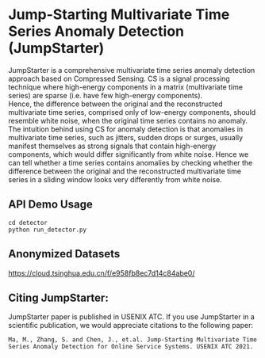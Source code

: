 # Jump-Starting Multivariate Time Series Anomaly Detection (JumpStarter)

JumpStarter is a comprehensive multivariate time series anomaly detection approach based on Compressed Sensing. CS is a signal processing technique where high-energy components in a matrix (multivariate time series) are sparse (i.e. have few high-energy components).  
Hence, the difference between the original and the reconstructed multivariate time series, comprised only of low-energy components, should resemble white noise, when the original time series contains no anomaly.
The intuition behind using CS for anomaly detection is that anomalies in multivariate time series, such as jitters, sudden drops or surges, usually manifest themselves as strong signals that contain high-energy components, which would differ significantly from white noise. 
Hence we can tell whether a time series contains anomalies by checking whether the difference between the original and the reconstructed multivariate time series in a sliding window looks very differently from white noise.


## API Demo Usage

```
cd detector
python run_detector.py
```

## Anonymized Datasets

https://cloud.tsinghua.edu.cn/f/e958fb8ec7d14c84abe0/

## Citing JumpStarter: 

JumpStarter paper is published in USENIX ATC. If you use JumpStarter in a scientific publication, we would appreciate citations to the following paper:
```
Ma, M., Zhang, S. and Chen, J., et.al. Jump-Starting Multivariate Time Series Anomaly Detection for Online Service Systems. USENIX ATC 2021.
```

